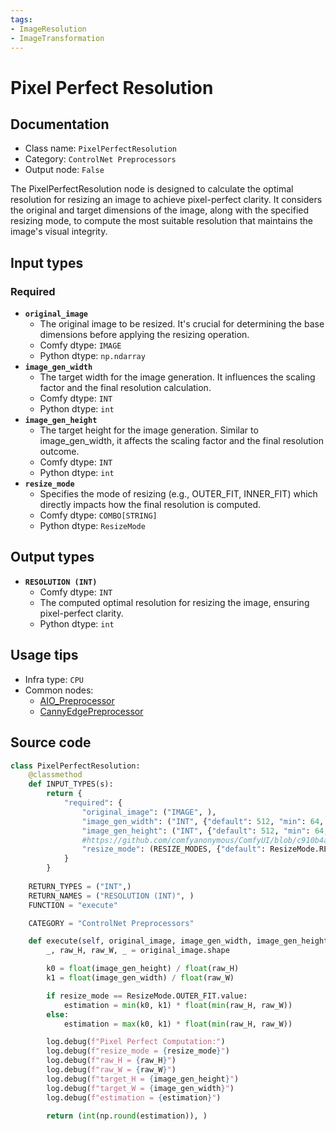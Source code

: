 ```yaml
---
tags:
- ImageResolution
- ImageTransformation
---
```


# Pixel Perfect Resolution
## Documentation
- Class name: `PixelPerfectResolution`
- Category: `ControlNet Preprocessors`
- Output node: `False`

The PixelPerfectResolution node is designed to calculate the optimal resolution for resizing an image to achieve pixel-perfect clarity. It considers the original and target dimensions of the image, along with the specified resizing mode, to compute the most suitable resolution that maintains the image's visual integrity.
## Input types
### Required
- **`original_image`**
    - The original image to be resized. It's crucial for determining the base dimensions before applying the resizing operation.
    - Comfy dtype: `IMAGE`
    - Python dtype: `np.ndarray`
- **`image_gen_width`**
    - The target width for the image generation. It influences the scaling factor and the final resolution calculation.
    - Comfy dtype: `INT`
    - Python dtype: `int`
- **`image_gen_height`**
    - The target height for the image generation. Similar to image_gen_width, it affects the scaling factor and the final resolution outcome.
    - Comfy dtype: `INT`
    - Python dtype: `int`
- **`resize_mode`**
    - Specifies the mode of resizing (e.g., OUTER_FIT, INNER_FIT) which directly impacts how the final resolution is computed.
    - Comfy dtype: `COMBO[STRING]`
    - Python dtype: `ResizeMode`
## Output types
- **`RESOLUTION (INT)`**
    - Comfy dtype: `INT`
    - The computed optimal resolution for resizing the image, ensuring pixel-perfect clarity.
    - Python dtype: `int`
## Usage tips
- Infra type: `CPU`
- Common nodes:
    - [AIO_Preprocessor](../../comfyui_controlnet_aux/Nodes/AIO_Preprocessor.md)
    - [CannyEdgePreprocessor](../../comfyui_controlnet_aux/Nodes/CannyEdgePreprocessor.md)



## Source code
```python
class PixelPerfectResolution:
    @classmethod
    def INPUT_TYPES(s):
        return {
            "required": {
                "original_image": ("IMAGE", ),
                "image_gen_width": ("INT", {"default": 512, "min": 64, "max": MAX_IMAGEGEN_RESOLUTION, "step": 8}),
                "image_gen_height": ("INT", {"default": 512, "min": 64, "max": MAX_IMAGEGEN_RESOLUTION, "step": 8}),
                #https://github.com/comfyanonymous/ComfyUI/blob/c910b4a01ca58b04e5d4ab4c747680b996ada02b/nodes.py#L854
                "resize_mode": (RESIZE_MODES, {"default": ResizeMode.RESIZE.value})
            }
        }
    
    RETURN_TYPES = ("INT",)
    RETURN_NAMES = ("RESOLUTION (INT)", )
    FUNCTION = "execute"

    CATEGORY = "ControlNet Preprocessors"

    def execute(self, original_image, image_gen_width, image_gen_height, resize_mode):
        _, raw_H, raw_W, _ = original_image.shape

        k0 = float(image_gen_height) / float(raw_H)
        k1 = float(image_gen_width) / float(raw_W)

        if resize_mode == ResizeMode.OUTER_FIT.value:
            estimation = min(k0, k1) * float(min(raw_H, raw_W))
        else:
            estimation = max(k0, k1) * float(min(raw_H, raw_W))

        log.debug(f"Pixel Perfect Computation:")
        log.debug(f"resize_mode = {resize_mode}")
        log.debug(f"raw_H = {raw_H}")
        log.debug(f"raw_W = {raw_W}")
        log.debug(f"target_H = {image_gen_height}")
        log.debug(f"target_W = {image_gen_width}")
        log.debug(f"estimation = {estimation}")

        return (int(np.round(estimation)), )

```
